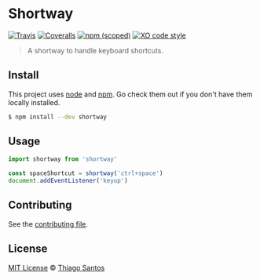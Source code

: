# Shortway
[![Travis](https://img.shields.io/travis/thiamsantos/shortway.svg)](https://travis-ci.org/thiamsantos/shortway)
[![Coveralls](https://img.shields.io/coveralls/thiamsantos/shortway.svg)](https://coveralls.io/github/thiamsantos/shortway?branch=master)
[![npm (scoped)](https://img.shields.io/npm/v/shortway.svg)](https://www.npmjs.com/package/shortway)
[![XO code style](https://img.shields.io/badge/code_style-XO-5ed9c7.svg)](https://github.com/sindresorhus/xo)

>A shortway to handle keyboard shortcuts.

## Install
This project uses [node](http://nodejs.org) and [npm](https://npmjs.com). Go check them out if you don't have them locally installed.

```sh
$ npm install --dev shortway
```

## Usage
```javascript
import shortway from 'shortway'

const spaceShortcut = shortway('ctrl+space')
document.addEventListener('keyup')
```

## Contributing
See the [contributing file](CONTRIBUTING.md).

## License
[MIT License](LICENSE.md) &copy; [Thiago Santos](https://thiamsantos.github.io/)
